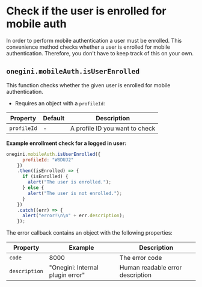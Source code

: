 # Check if the user is enrolled for mobile auth

<!-- toc -->

In order to perform mobile authentication a user must be enrolled. This convenience method checks whether a user is enrolled for mobile authentication. 
Therefore, you don't have to keep track of this on your own.

## `onegini.mobileAuth.isUserEnrolled`

This function checks whether the given user is enrolled for mobile authentication.
 
 - Requires an object with a `profileId`:
 
 | Property | Default | Description |
 | --- | --- | --- |
 | `profileId` | - | A profile ID you want to check

**Example enrollment check for a logged in user:**

```js
onegini.mobileAuth.isUserEnrolled({
      profileId: "W8DUJ2"
    })
    .then((isEnrolled) => {
      if (isEnrolled) {
        alert("The user is enrolled.");
      } else {
        alert("The user is not enrolled.");
      }
    })
    .catch((err) => {
      alert("error!\n\n" + err.description);
    });
```

The error callback contains an object with the following properties:

| Property | Example | Description |
| --- | --- | --- |
| `code` | 8000 | The error code
| `description` | "Onegini: Internal plugin error" | Human readable error description
